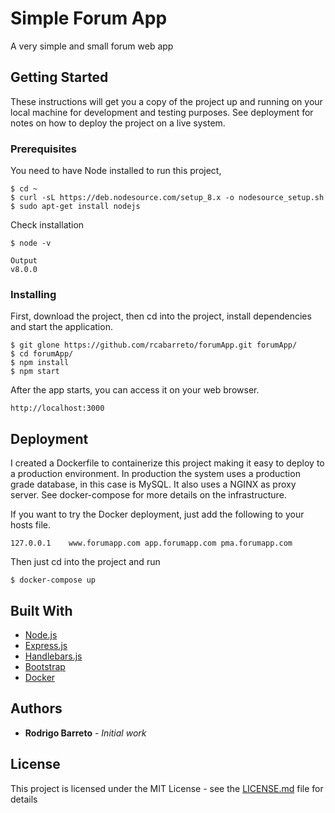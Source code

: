 # Simple Forum App

A very simple and small forum web app

## Getting Started

These instructions will get you a copy of the project up and running on your local machine for development and testing purposes. See deployment for notes on how to deploy the project on a live system.

### Prerequisites

You need to have Node installed to run this project, 

````
$ cd ~
$ curl -sL https://deb.nodesource.com/setup_8.x -o nodesource_setup.sh
$ sudo apt-get install nodejs
````

Check installation

````
$ node -v
````

````
Output
v8.0.0
````

### Installing

First, download the project, then cd into the project, install dependencies and start the application.

````
$ git glone https://github.com/rcabarreto/forumApp.git forumApp/
$ cd forumApp/
$ npm install
$ npm start
````

After the app starts, you can access it on your web browser.

````
http://localhost:3000
````

## Deployment

I created a Dockerfile to containerize this project making it easy to deploy to a production environment. In production the system uses a production grade database, in this case is MySQL. It also uses a NGINX as proxy server. See docker-compose for more details on the infrastructure.

If you want to try the Docker deployment, just add the following to your hosts file.
````
127.0.0.1    www.forumapp.com app.forumapp.com pma.forumapp.com
````

Then just cd into the project and run

````
$ docker-compose up
````

## Built With

* [Node.js](https://nodejs.org/en/about/)
* [Express.js](http://expressjs.com/pt-br/starter/installing.html)
* [Handlebars.js](http://handlebarsjs.com/)
* [Bootstrap](https://getbootstrap.com/docs/3.3/)
* [Docker](https://www.docker.com/docker-community/)

## Authors

* **Rodrigo Barreto** - *Initial work*

## License

This project is licensed under the MIT License - see the [LICENSE.md](LICENSE.md) file for details
